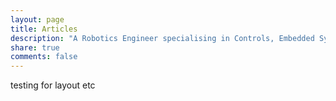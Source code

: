 ```yaml
---
layout: page
title: Articles
description: "A Robotics Engineer specialising in Controls, Embedded Systems, and Human-Robot Interactions"
share: true
comments: false
---
```


testing for layout etc
